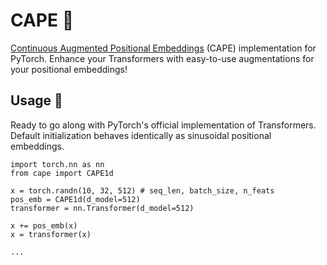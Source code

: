 # CAPE 🌴
[Continuous Augmented Positional Embeddings](https://arxiv.org/abs/2106.03143) (CAPE) implementation for PyTorch. Enhance your Transformers with easy-to-use augmentations for your positional embeddings! 

## Usage 📖
Ready to go along with PyTorch's official implementation of Transformers. Default initialization behaves identically as sinusoidal positional embeddings.

```
import torch.nn as nn
from cape import CAPE1d

x = torch.randn(10, 32, 512) # seq_len, batch_size, n_feats
pos_emb = CAPE1d(d_model=512)
transformer = nn.Transformer(d_model=512)

x += pos_emb(x)
x = transformer(x)

...
```

